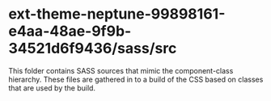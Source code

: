 # ext-theme-neptune-99898161-e4aa-48ae-9f9b-34521d6f9436/sass/src

This folder contains SASS sources that mimic the component-class hierarchy. These files
are gathered in to a build of the CSS based on classes that are used by the build.
